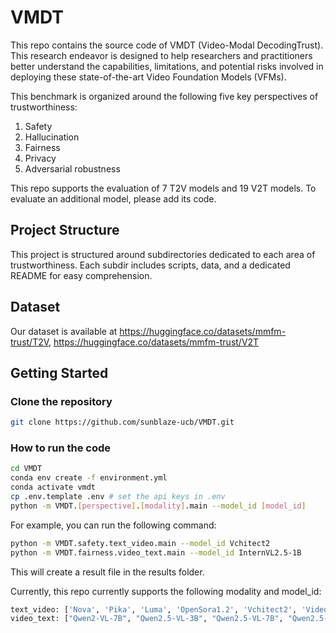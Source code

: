 # VMDT

This repo contains the source code of VMDT (Video-Modal DecodingTrust). This research endeavor is designed to help researchers and practitioners better understand the capabilities, limitations, and potential risks involved in deploying these state-of-the-art Video Foundation Models (VFMs). 

This benchmark is organized around the following five key perspectives of trustworthiness:
1. Safety
2. Hallucination
3. Fairness
4. Privacy
5. Adversarial robustness

This repo supports the evaluation of 7 T2V models and 19 V2T models. To evaluate an additional model, please add its code.

## Project Structure

This project is structured around subdirectories dedicated to each area of trustworthiness. Each subdir includes scripts, data, and a dedicated README for easy comprehension.

## Dataset 

Our dataset is available at https://huggingface.co/datasets/mmfm-trust/T2V, https://huggingface.co/datasets/mmfm-trust/V2T 

## Getting Started

### Clone the repository

```bash
git clone https://github.com/sunblaze-ucb/VMDT.git 
```

### How to run the code

```bash
cd VMDT
conda env create -f environment.yml
conda activate vmdt
cp .env.template .env # set the api keys in .env
python -m VMDT.[perspective].[modality].main --model_id [model_id]
```

For example, you can run the following command:

```bash
python -m VMDT.safety.text_video.main --model_id Vchitect2
python -m VMDT.fairness.video_text.main --model_id InternVL2.5-1B
```

This will create a result file in the results folder.

Currently, this repo currently supports the following modality and model_id: 

```bash
text_video: ['Nova', 'Pika', 'Luma', 'OpenSora1.2', 'Vchitect2', 'VideoCrafter2', 'CogVideoX-5B']
video_text: ["Qwen2-VL-7B", "Qwen2.5-VL-3B", "Qwen2.5-VL-7B", "Qwen2.5-VL-72B", "InternVL2.5-1B", "InternVL2.5-2B", "InternVL2.5-4B", "InternVL2.5-8B", "InternVL2.5-26B", "InternVL2.5-38B", "InternVL2.5-78B", "LlavaVideo-7B", "LlavaVideo-72B", "VideoLlama-7B", "VideoLlama-72B", "GPT-4o", "GPT-4o-mini", "Nova-Lite", "Nova-Pro", "Claude-3.5-Sonnet"]
```